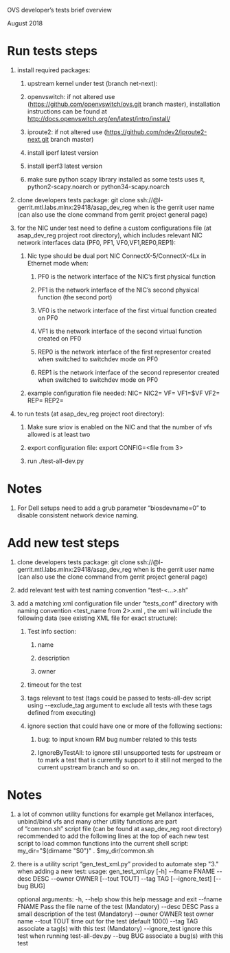 OVS developer’s tests brief overview

August 2018

Run tests steps
===============

1.  install required packages:

    1.  upstream kernel under test (branch net-next):

    2.  openvswitch:
        if not altered use (https://github.com/openvswitch/ovs.git branch
        master), installation instructions can be found at
        http://docs.openvswitch.org/en/latest/intro/install/

    3.  iproute2: if not altered use
        (https://github.com/ndev2/iproute2-next.git branch master)

    4.  install iperf latest version

    5.  install iperf3 latest version

    6.  make sure python scapy library installed as some tests uses it,
        python2-scapy.noarch or python34-scapy.noarch

2.  clone developers tests package:
    git clone ssh://<user>@l-gerrit.mtl.labs.mlnx:29418/asap_dev_reg
    when <user> is the gerrit user name (can also use the clone command from
    gerrit project general page)

3.  for the NIC under test need to define a custom configurations file (at
    asap_dev_reg project root directory), which includes relevant NIC network
    interfaces data (PF0, PF1, VF0,VF1,REP0,REP1):

    1.  Nic type should be dual port NIC ConnectX-5/ConnectX-4Lx in Ethernet mode when:

        1.  PF0 is the network interface of the NIC’s first physical function

        2.  PF1 is the network interface of the NIC’s second physical function
            (the second port)

        3.  VF0 is the network interface of the first virtual function created
            on PF0

        4.  VF1 is the network interface of the second virtual function created
            on PF0

        5.  REP0 is the network interface of the first representor created when
            switched to switchdev mode on PF0

        6.  REP1 is the network interface of the second representor created when
            switched to switchdev mode on PF0

    2.  example configuration file needed:
        NIC=<PF0>
        NIC2=<PF1>
        VF=<VF0>
        VF1=$VF
        VF2=<VF1>
        REP=<REP0>
        REP2=<REP1>

4.  to run tests (at asap_dev_reg project root directory):

    1.  Make sure sriov is enabled on the NIC and that the number
        of vfs allowed is at least two

    2.  export configuration file:
        export CONFIG=<file from 3>

    3.  run ./test-all-dev.py


Notes
=====

1. For Dell setups need to add a grub parameter “biosdevname=0” to
   disable consistent network device naming.

Add new test steps
==================

1.  clone developers tests package:
    git clone ssh://<user>@l-gerrit.mtl.labs.mlnx:29418/asap_dev_reg
    when <user> is the gerrit user name (can also use the clone command from
    gerrit project general page)

2.  add relevant test with test naming convention “test-<…>.sh”

3.  add a matching xml configuration file under “tests_conf” directory with
    naming convention <test_name from 2>.xml , the xml will include the
    following data (see existing XML file for exact structure):

    1.  Test info section:

        1.  name

        2.  description

        3.  owner

    2.  timeout for the test

    3.  tags relevant to test (tags could be passed to tests-all-dev script
        using --exclude_tag argument to exclude all tests with these tags
        defined from executing)

    4.  ignore section that could have one or more of the following sections:

        1.  bug: to input known RM bug number related to this tests

        2.  IgnoreByTestAll: to ignore still unsupported tests for upstream or
            to mark a test that is currently support to it still not merged to
            the current upstream branch and so on.


Notes
=====

1.  a lot of common utility functions for example get Mellanox interfaces,
    unbind/bind vfs and many other utility functions are part of “common.sh”
    script file (can be found at asap_dev_reg root directory) recommended to add
    the following lines at the top of each new test script to load common
    functions into the current shell script:
    my_dir="\$(dirname "\$0")"
    . \$my_dir/common.sh

2. there is a utility script “gen_test_xml.py” provided to automate step "3."
   when adding a new test:
        usage: gen_test_xml.py [-h] --fname FNAME --desc DESC --owner OWNER
                       [--tout TOUT] --tag TAG [--ignore_test] [--bug BUG]

	optional arguments:
		-h, --help     show this help message and exit
		--fname FNAME  Pass the file name of the test (Mandatory)
		--desc DESC    Pass a small description of the test (Mandatory)
		--owner OWNER  test owner name
		--tout TOUT    time out for the test (default 1000)
		--tag TAG      associate a tag(s) with this test (Mandatory)
		--ignore_test  ignore this test when running test-all-dev.py
		--bug BUG      associate a bug(s) with this test

